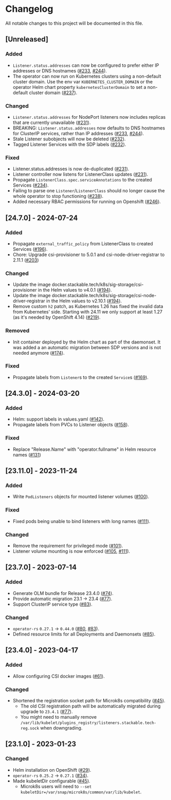 # Changelog

All notable changes to this project will be documented in this file.

## [Unreleased]

### Added

- `Listener.status.addresses` can now be configured to prefer either IP addresses or DNS hostnames ([#233], [#244]).
- The operator can now run on Kubernetes clusters using a non-default cluster domain.
  Use the env var `KUBERNETES_CLUSTER_DOMAIN` or the operator Helm chart property `kubernetesClusterDomain` to set a non-default cluster domain ([#237]).

### Changed

- `Listener.status.addresses` for NodePort listeners now includes replicas that are currently unavailable ([#231]).
- BREAKING: `Listener.status.addresses` now defaults to DNS hostnames for ClusterIP services, rather than IP addresses ([#233], [#244]).
- Stale Listener subobjects will now be deleted ([#232]).
- Tagged Listener Services with the SDP labels ([#232]).

### Fixed

- Listener.status.addresses is now de-duplicated ([#231]).
- Listener controller now listens for ListenerClass updates ([#231]).
- Propagate `ListenerClass.spec.serviceAnnotations` to the created Services ([#234]).
- Failing to parse one `Listener`/`ListenerClass` should no longer cause the whole operator to stop functioning ([#238]).
- Added necessary RBAC permissions for running on Openshift ([#246]).

[#231]: https://github.com/stackabletech/listener-operator/pull/231
[#232]: https://github.com/stackabletech/listener-operator/pull/232
[#233]: https://github.com/stackabletech/listener-operator/pull/233
[#234]: https://github.com/stackabletech/listener-operator/pull/234
[#237]: https://github.com/stackabletech/listener-operator/pull/237
[#238]: https://github.com/stackabletech/listener-operator/pull/238
[#244]: https://github.com/stackabletech/listener-operator/pull/244
[#246]: https://github.com/stackabletech/listener-operator/pull/246

## [24.7.0] - 2024-07-24

### Added

- Propagate `external_traffic_policy` from ListenerClass to created Services ([#196]).
- Chore: Upgrade csi-provisioner to 5.0.1 and csi-node-driver-registrar to 2.11.1 ([#203])

### Changed

- Update the image docker.stackable.tech/k8s/sig-storage/csi-provisioner
  in the Helm values to v4.0.1 ([#194]).
- Update the image docker.stackable.tech/k8s/sig-storage/csi-node-driver-registrar
  in the Helm values to v2.10.1 ([#194]).
- Remove custom `h2` patch, as Kubernetes 1.26 has fixed the invalid data from Kubernetes' side. Starting with 24.11 we only support at least 1.27 (as it's needed by OpenShift 4.14) ([#219]).

### Removed

- Init container deployed by the Helm chart as part of the daemonset. It was added a an automatic migration between SDP versions and is not needed anymore  ([#174]).

### Fixed

- Propagate labels from `Listener`s to the created `Service`s ([#169]).

[#169]: https://github.com/stackabletech/listener-operator/pull/169
[#174]: https://github.com/stackabletech/listener-operator/pull/174
[#194]: https://github.com/stackabletech/listener-operator/pull/194
[#196]: https://github.com/stackabletech/listener-operator/pull/196
[#203]: https://github.com/stackabletech/listener-operator/pull/203
[#219]: https://github.com/stackabletech/listener-operator/pull/219

## [24.3.0] - 2024-03-20

### Added

- Helm: support labels in values.yaml ([#142]).
- Propagate labels from PVCs to Listener objects ([#158]).

### Fixed

- Replace "Release.Name" with "operator.fullname" in Helm resource names ([#131])

[#131]: https://github.com/stackabletech/listener-operator/pull/131
[#142]: https://github.com/stackabletech/listener-operator/pull/142
[#158]: https://github.com/stackabletech/listener-operator/pull/158

## [23.11.0] - 2023-11-24

### Added

- Write `PodListeners` objects for mounted listener volumes ([#100]).

### Fixed

- Fixed pods being unable to bind listeners with long names ([#111]).

### Changed

- Remove the requirement for privileged mode ([#101]).
- Listener volume mounting is now enforced ([#105], [#111]).

[#100]: https://github.com/stackabletech/listener-operator/pull/100
[#101]: https://github.com/stackabletech/listener-operator/pull/101
[#105]: https://github.com/stackabletech/listener-operator/pull/105
[#111]: https://github.com/stackabletech/listener-operator/pull/111

## [23.7.0] - 2023-07-14

### Added

- Generate OLM bundle for Release 23.4.0 ([#74]).
- Provide automatic migration 23.1 -> 23.4 ([#77]).
- Support ClusterIP service type ([#83]).

[#83]: https://github.com/stackabletech/listener-operator/pull/83

### Changed

- `operator-rs` `0.27.1` -> `0.44.0` ([#80], [#83]).
- Defined resource limits for all Deployments and Daemonsets ([#85]).

[#74]: https://github.com/stackabletech/listener-operator/pull/74
[#80]: https://github.com/stackabletech/listener-operator/pull/80
[#85]: https://github.com/stackabletech/listener-operator/pull/85

## [23.4.0] - 2023-04-17

### Added

- Allow configuring CSI docker images ([#61]).

### Changed

- Shortened the registration socket path for Microk8s compatibility ([#45]).
  - The old CSI registration path will be automatically migrated during upgrade to `23.4.1` ([#77]).
  - You might need to manually remove `/var/lib/kubelet/plugins_registry/listeners.stackable.tech-reg.sock` when downgrading.

[#61]: https://github.com/stackabletech/listener-operator/pull/61
[#77]: https://github.com/stackabletech/listener-operator/pull/77

## [23.1.0] - 2023-01-23

### Changed

- Helm installation on OpenShift ([#29]).
- `operator-rs` `0.25.2` -> `0.27.1` ([#34]).
- Made kubeletDir configurable ([#45]).
  - Microk8s users will need to `--set kubeletDir=/var/snap/microk8s/common/var/lib/kubelet`.

[#29]: https://github.com/stackabletech/listener-operator/pull/29
[#34]: https://github.com/stackabletech/listener-operator/pull/34
[#45]: https://github.com/stackabletech/listener-operator/pull/45
